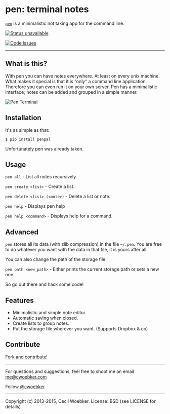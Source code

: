 # pen: terminal notes

[`pen`](https://github.com/cwoebker/pen) is a minimalistic not taking app for the command line.

[![Status unavailable](https://secure.travis-ci.org/cwoebker/pen.png?branch=master)](http://travis-ci.org/cwoebker/pen)

[![Code Issues](http://www.quantifiedcode.com/project/1ada6ecdf18548e08cf90fee32d28b93/badge.svg)](http://www.quantifiedcode.com/app#/project/1ada6ecdf18548e08cf90fee32d28b93)

---

## What is this? ##

With pen you can have notes everywhere. At least on every unix machine.
What makes it special is that it is “only“ a command line application.
Therefore you can even run it on your own server.
Pen has a minimalistic interface; notes can be added and grouped in a simple manner.

![Pen Terminal](http://cwoebker.com/assets/img/posts/pen.jpg)

## Installation

It's as simple as that:

`$ pip install penpal`

Unfortunately pen was already taken.

## Usage

`pen all` - List all notes recursively.

`pen create <list>` - Create a list.

`pen delete <list> (<note>)` - Delete a list or note.

`pen help` - Displays pen help

`pen help <command>` - Displays help for a command.

## Advanced

`pen` stores all its data (with zlib compression) in the file `~/.pen`.
You are free to do whatever you want with the data in that file, it is yours after all.

You can also change the path of the storage file:

`pen path <new_path>` - Either prints the current storage path or sets a new one.

So go out there and hack some code!

## Features ##

- Minimalistic and simple note editor.
- Automatic saving when closed.
- Create lists to group notes.
- Put the storage file wherever you want. (Supports Dropbox & co)

## Contribute

[Fork and contribute!](http://github.com/cwoebker/pen)

---

For questions and suggestions, feel free to shoot me an email <me@cwoebker.com>

Follow [@cwoebker](http://twitter.com/cwoebker)

---

Copyright (c) 2013-2015, Cecil Woebker.
License: BSD (see LICENSE for details)
